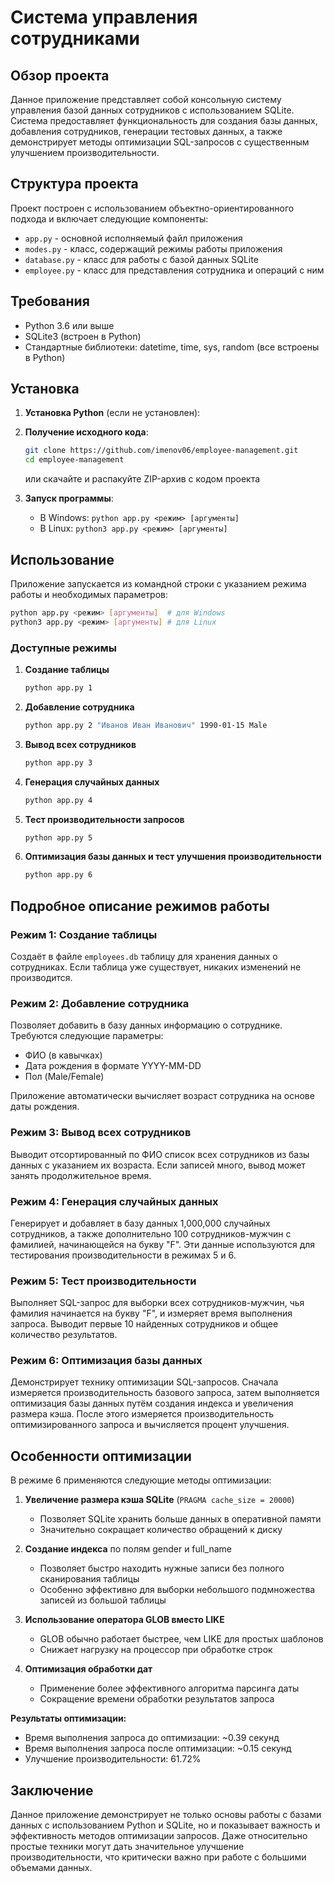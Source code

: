 # Система управления сотрудниками

## Обзор проекта

Данное приложение представляет собой консольную систему управления базой данных сотрудников с использованием SQLite. Система предоставляет функциональность для создания базы данных, добавления сотрудников, генерации тестовых данных, а также демонстрирует методы оптимизации SQL-запросов с существенным улучшением производительности.

## Структура проекта

Проект построен с использованием объектно-ориентированного подхода и включает следующие компоненты:

- `app.py` - основной исполняемый файл приложения
- `modes.py` - класс, содержащий режимы работы приложения
- `database.py` - класс для работы с базой данных SQLite
- `employee.py` - класс для представления сотрудника и операций с ним

## Требования

- Python 3.6 или выше
- SQLite3 (встроен в Python)
- Стандартные библиотеки: datetime, time, sys, random (все встроены в Python)

## Установка

1. **Установка Python** (если не установлен):


2. **Получение исходного кода**:
   ```bash
   git clone https://github.com/imenov06/employee-management.git
   cd employee-management
   ```
   или скачайте и распакуйте ZIP-архив с кодом проекта

3. **Запуск программы**:
   - В Windows: `python app.py <режим> [аргументы]`
   - В Linux: `python3 app.py <режим> [аргументы]`

## Использование

Приложение запускается из командной строки с указанием режима работы и необходимых параметров:

```bash
python app.py <режим> [аргументы]  # для Windows
python3 app.py <режим> [аргументы] # для Linux
```

### Доступные режимы

1. **Создание таблицы**
   ```bash
   python app.py 1
   ```

2. **Добавление сотрудника**
   ```bash
   python app.py 2 "Иванов Иван Иванович" 1990-01-15 Male
   ```

3. **Вывод всех сотрудников**
   ```bash
   python app.py 3
   ```

4. **Генерация случайных данных**
   ```bash
   python app.py 4
   ```

5. **Тест производительности запросов**
   ```bash
   python app.py 5
   ```

6. **Оптимизация базы данных и тест улучшения производительности**
   ```bash
   python app.py 6
   ```

## Подробное описание режимов работы

### Режим 1: Создание таблицы

Создаёт в файле `employees.db` таблицу для хранения данных о сотрудниках. Если таблица уже существует, никаких изменений не производится.

### Режим 2: Добавление сотрудника

Позволяет добавить в базу данных информацию о сотруднике. Требуются следующие параметры:
- ФИО (в кавычках)
- Дата рождения в формате YYYY-MM-DD
- Пол (Male/Female)

Приложение автоматически вычисляет возраст сотрудника на основе даты рождения.

### Режим 3: Вывод всех сотрудников

Выводит отсортированный по ФИО список всех сотрудников из базы данных с указанием их возраста. Если записей много, вывод может занять продолжительное время.

### Режим 4: Генерация случайных данных

Генерирует и добавляет в базу данных 1,000,000 случайных сотрудников, а также дополнительно 100 сотрудников-мужчин с фамилией, начинающейся на букву "F". Эти данные используются для тестирования производительности в режимах 5 и 6.

### Режим 5: Тест производительности

Выполняет SQL-запрос для выборки всех сотрудников-мужчин, чья фамилия начинается на букву "F", и измеряет время выполнения запроса. Выводит первые 10 найденных сотрудников и общее количество результатов.

### Режим 6: Оптимизация базы данных

Демонстрирует технику оптимизации SQL-запросов. Сначала измеряется производительность базового запроса, затем выполняется оптимизация базы данных путём создания индекса и увеличения размера кэша. После этого измеряется производительность оптимизированного запроса и вычисляется процент улучшения.

## Особенности оптимизации

В режиме 6 применяются следующие методы оптимизации:

1. **Увеличение размера кэша SQLite** (`PRAGMA cache_size = 20000`)
   - Позволяет SQLite хранить больше данных в оперативной памяти
   - Значительно сокращает количество обращений к диску

2. **Создание индекса** по полям gender и full_name
   - Позволяет быстро находить нужные записи без полного сканирования таблицы
   - Особенно эффективно для выборки небольшого подмножества записей из большой таблицы

3. **Использование оператора GLOB вместо LIKE**
   - GLOB обычно работает быстрее, чем LIKE для простых шаблонов
   - Снижает нагрузку на процессор при обработке строк

4. **Оптимизация обработки дат**
   - Применение более эффективного алгоритма парсинга даты
   - Сокращение времени обработки результатов запроса

**Результаты оптимизации:**
- Время выполнения запроса до оптимизации: ~0.39 секунд
- Время выполнения запроса после оптимизации: ~0.15 секунд
- Улучшение производительности: 61.72%

## Заключение

Данное приложение демонстрирует не только основы работы с базами данных с использованием Python и SQLite, но и показывает важность и эффективность методов оптимизации запросов. Даже относительно простые техники могут дать значительное улучшение производительности, что критически важно при работе с большими объемами данных.

